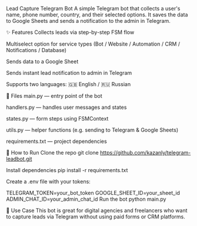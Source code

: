 Lead Capture Telegram Bot
A simple Telegram bot that collects a user's name, phone number, country, and their selected options.
It saves the data to Google Sheets and sends a notification to the admin in Telegram.

✨ Features
Collects leads via step-by-step FSM flow

Multiselect option for service types (Bot / Website / Automation / CRM / Notifications / Database)

Sends data to a Google Sheet

Sends instant lead notification to admin in Telegram

Supports two languages: 🇬🇧 English / 🇷🇺 Russian

📁 Files
main.py — entry point of the bot

handlers.py — handles user messages and states

states.py — form steps using FSMContext

utils.py — helper functions (e.g. sending to Telegram & Google Sheets)

requirements.txt — project dependencies

🚀 How to Run
Clone the repo
git clone https://github.com/kazanly/telegram-leadbot.git

Install dependencies
pip install -r requirements.txt

Create a .env file with your tokens:

TELEGRAM_TOKEN=your_bot_token
GOOGLE_SHEET_ID=your_sheet_id
ADMIN_CHAT_ID=your_admin_chat_id
Run the bot
python main.py

🧠 Use Case
This bot is great for digital agencies and freelancers who want to capture leads via Telegram without using paid forms or CRM platforms.

